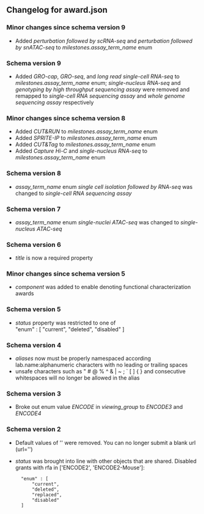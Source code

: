## Changelog for award.json

### Minor changes since schema version 9

* Added *perturbation followed by scRNA-seq* and *perturbation followed by snATAC-seq* to *milestones.assay_term_name* enum

### Schema version 9

* Added *GRO-cap*, *GRO-seq*, and *long read single-cell RNA-seq* to *milestones.assay_term_name* enum;  *single-nucleus RNA-seq* and *genotyping by high throughput sequencing assay* were removed and remapped to *single-cell RNA sequencing assay* and *whole genome sequencing assay* respectively

### Minor changes since schema version 8
* Added *CUT&RUN* to *milestones.assay_term_name* enum
* Added *SPRITE-IP* to *milestones.assay_term_name* enum
* Added *CUT&Tag* to *milestones.assay_term_name* enum
* Added *Capture Hi-C* and *single-nucleus RNA-seq* to *milestones.assay_term_name* enum

### Schema version 8

* *assay_term_name* enum *single cell isolation followed by RNA-seq* was changed to *single-cell RNA sequencing assay*

### Schema version 7

* *assay_term_name* enum *single-nuclei ATAC-seq* was changed to *single-nucleus ATAC-seq*

### Schema version 6
* *title* is now a required property

### Minor changes since schema version 5
* *component* was added to enable denoting functional characterization awards

### Schema version 5

* *status* property was restricted to one of  
    "enum" : [
        "current",
        "deleted",
        "disabled"
    ]

### Schema version 4

* *aliases* now must be properly namespaced according lab.name:alphanumeric characters with no leading or trailing spaces
* unsafe characters such as " # @ % ^ & | ~ ; ` [ ] { } and consecutive whitespaces will no longer be allowed in the alias

### Schema version 3

* Broke out enum value *ENCODE* in *viewing_group* to *ENCODE3* and *ENCODE4*

### Schema version 2

* Default values of '' were removed. You can no longer submit a blank url (url='')

* *status* was brought into line with other objects that are shared. Disabled grants with rfa in ['ENCODE2', 'ENCODE2-Mouse']:

        "enum" : [
            "current",
            "deleted",
            "replaced",
            "disabled"
        ]
